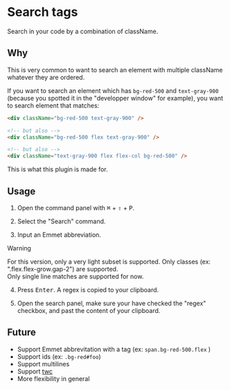 # Search tags

Search in your code by a combination of className.

## Why

This is very common to want to search an element with multiple className whatever they are ordered. 

If you want to search an element which has `bg-red-500` and `text-gray-900` (because you spotted it in the "developper window" for example), you want to search element that matches:

```html
<div className="bg-red-500 text-gray-900" />

<!-- but also -->
<div className="bg-red-500 flex text-gray-900" />

<!-- but also -->
<div className="text-gray-900 flex flex-col bg-red-500" />
```

This is what this plugin is made for.

## Usage 

1. Open the command panel with <kbd>&#8984;</kbd> + <kbd>&#x21E7;</kbd> + <kbd>P</kbd>.

2. Select the "Search" command.

3. Input an Emmet abbreviation.

> [!WARNING]  
> For this version, only a very light subset is supported. Only classes (ex: ".flex.flex-grow.gap-2") are supported.  
> Only single line matches are supported for now.

4. Press <kbd>Enter</kbd>. A regex is copied to your clipboard. 

5. Open the search panel, make sure your have checked the "regex" checkbox, and past the content of your clipboard.

## Future
- Support Emmet abbrevitation with a tag (ex: `span.bg-red-500.flex` )
- Support ids (ex: `.bg-red#foo`)
- Support multilines
- Support [twc](https://github.com/gregberge/twc)
- More flexibility in general




